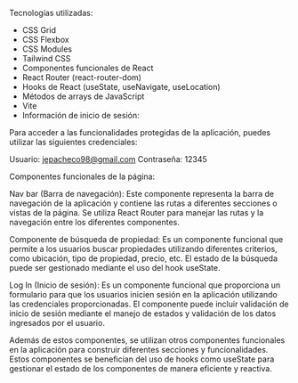Tecnologías utilizadas:

- CSS Grid
- CSS Flexbox
- CSS Modules
- Tailwind CSS
- Componentes funcionales de React
- React Router (react-router-dom)
- Hooks de React (useState, useNavigate, useLocation)
- Métodos de arrays de JavaScript
- Vite
- Información de inicio de sesión:

Para acceder a las funcionalidades protegidas de la aplicación, puedes utilizar las siguientes credenciales:

Usuario: jepacheco98@gmail.com
Contraseña: 12345

Componentes funcionales de la página:

Nav bar (Barra de navegación): Este componente representa la barra de navegación de la aplicación y contiene las rutas a diferentes secciones o vistas de la página. Se utiliza React Router para manejar las rutas y la navegación entre los diferentes componentes.

Componente de búsqueda de propiedad: Es un componente funcional que permite a los usuarios buscar propiedades utilizando diferentes criterios, como ubicación, tipo de propiedad, precio, etc. El estado de la búsqueda puede ser gestionado mediante el uso del hook useState.

Log In (Inicio de sesión): Es un componente funcional que proporciona un formulario para que los usuarios inicien sesión en la aplicación utilizando las credenciales proporcionadas. El componente puede incluir validación de inicio de sesión mediante el manejo de estados y validación de los datos ingresados por el usuario.

Además de estos componentes, se utilizan otros componentes funcionales en la aplicación para construir diferentes secciones y funcionalidades. Estos componentes se benefician del uso de hooks como useState para gestionar el estado de los componentes de manera eficiente y reactiva.

